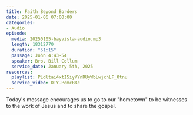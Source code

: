 ```yaml
---
title: Faith Beyond Borders
date: 2025-01-06 07:00:00
categories:
- Audio
episode:
  media: 20250105-bayvista-audio.mp3
  length: 18312770
  duration: "51:15"
  passage: John 4:43-54
  speaker: Bro. Bill Collum
  service_date: January 5th, 2025
resources:
  playlist: PLdltai4xtI5iyVYnRUyWbLwjchLF_0tnu
  service_video: DTY-PomcB8c
---
```

Today's message encourages us to go to our "hometown" to be witnesses to the work of Jesus and to share the gospel.
